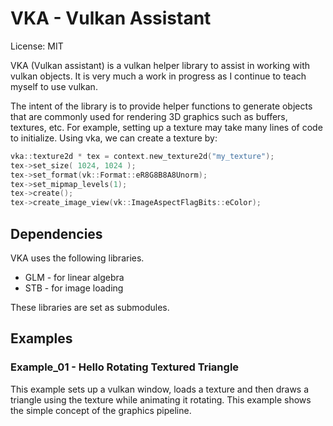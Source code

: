 # VKA - Vulkan Assistant

License: MIT

VKA (Vulkan assistant) is a vulkan helper library to assist in working with
vulkan objects. It is very much a work in progress as I continue to teach myself
to use vulkan.


The intent of the library is to provide helper functions to generate objects
that are commonly used for rendering 3D graphics such as buffers, textures,
etc.  For example, setting up a texture may take many lines of code to
initialize. Using vka, we can create a texture by:

```C++
vka::texture2d * tex = context.new_texture2d("my_texture");
tex->set_size( 1024, 1024 );
tex->set_format(vk::Format::eR8G8B8A8Unorm);
tex->set_mipmap_levels(1);
tex->create();
tex->create_image_view(vk::ImageAspectFlagBits::eColor);
```



## Dependencies

VKA uses the following libraries.
 * GLM - for linear algebra
 * STB - for image loading

These libraries are set as submodules.

## Examples

### Example_01 - Hello Rotating Textured Triangle

This example sets up a vulkan window, loads a texture and then draws a triangle
using the texture while animating it rotating. This example shows the simple
concept of the graphics pipeline.

